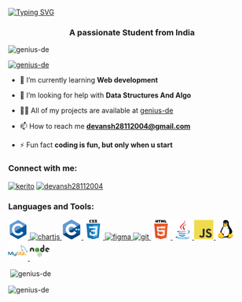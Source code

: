 <a href="https://git.io/typing-svg"><img src="https://readme-typing-svg.herokuapp.com?font=Shantell+Sans&size=23&duration=3960&pause=100&color=186EBB&background=FFFFFF00&center=true&vCenter=true&random=false&width=534&lines=hey%2C+i'm+Devansh+%F0%9F%91%8B;+a+tech+enthusiast+and+beginner+developer" alt="Typing SVG" /></a>
<h3 align="center">A passionate Student from India</h3>

<p align="left"> <img src="https://komarev.com/ghpvc/?username=genius-de&label=Profile%20views&color=0e75b6&style=flat" alt="genius-de" /> </p>

<p align="left"> <a href="https://github.com/ryo-ma/github-profile-trophy"><img src="https://github-profile-trophy.vercel.app/?username=genius-de" alt="genius-de" /></a> </p>

- 🌱 I’m currently learning **Web development**

- 🤝 I’m looking for help with **Data Structures And Algo**

- 👨‍💻 All of my projects are available at [genius-de](genius-de)

- 📫 How to reach me **devansh28112004@gmail.com**

- ⚡ Fun fact **coding is fun, but only when u start**

<h3 align="left">Connect with me:</h3>
<p align="left">
<a href="https://dev.to/kerito" target="blank"><img align="center" src="https://raw.githubusercontent.com/rahuldkjain/github-profile-readme-generator/master/src/images/icons/Social/devto.svg" alt="kerito" height="30" width="40" /></a>
<a href="https://auth.geeksforgeeks.org/user/devansh28112004" target="blank"><img align="center" src="https://raw.githubusercontent.com/rahuldkjain/github-profile-readme-generator/master/src/images/icons/Social/geeks-for-geeks.svg" alt="devansh28112004" height="30" width="40" /></a>
</p>

<h3 align="left">Languages and Tools:</h3>
<p align="left"> <a href="https://www.cprogramming.com/" target="_blank" rel="noreferrer"> <img src="https://raw.githubusercontent.com/devicons/devicon/master/icons/c/c-original.svg" alt="c" width="40" height="40"/> </a> <a href="https://www.chartjs.org" target="_blank" rel="noreferrer"> <img src="https://www.chartjs.org/media/logo-title.svg" alt="chartjs" width="40" height="40"/> </a> <a href="https://www.w3schools.com/cpp/" target="_blank" rel="noreferrer"> <img src="https://raw.githubusercontent.com/devicons/devicon/master/icons/cplusplus/cplusplus-original.svg" alt="cplusplus" width="40" height="40"/> </a> <a href="https://www.w3schools.com/css/" target="_blank" rel="noreferrer"> <img src="https://raw.githubusercontent.com/devicons/devicon/master/icons/css3/css3-original-wordmark.svg" alt="css3" width="40" height="40"/> </a> <a href="https://www.figma.com/" target="_blank" rel="noreferrer"> <img src="https://www.vectorlogo.zone/logos/figma/figma-icon.svg" alt="figma" width="40" height="40"/> </a> <a href="https://git-scm.com/" target="_blank" rel="noreferrer"> <img src="https://www.vectorlogo.zone/logos/git-scm/git-scm-icon.svg" alt="git" width="40" height="40"/> </a> <a href="https://www.w3.org/html/" target="_blank" rel="noreferrer"> <img src="https://raw.githubusercontent.com/devicons/devicon/master/icons/html5/html5-original-wordmark.svg" alt="html5" width="40" height="40"/> </a> <a href="https://www.java.com" target="_blank" rel="noreferrer"> <img src="https://raw.githubusercontent.com/devicons/devicon/master/icons/java/java-original.svg" alt="java" width="40" height="40"/> </a> <a href="https://developer.mozilla.org/en-US/docs/Web/JavaScript" target="_blank" rel="noreferrer"> <img src="https://raw.githubusercontent.com/devicons/devicon/master/icons/javascript/javascript-original.svg" alt="javascript" width="40" height="40"/> </a> <a href="https://www.linux.org/" target="_blank" rel="noreferrer"> <img src="https://raw.githubusercontent.com/devicons/devicon/master/icons/linux/linux-original.svg" alt="linux" width="40" height="40"/> </a> <a href="https://www.mysql.com/" target="_blank" rel="noreferrer"> <img src="https://raw.githubusercontent.com/devicons/devicon/master/icons/mysql/mysql-original-wordmark.svg" alt="mysql" width="40" height="40"/> </a> <a href="https://nodejs.org" target="_blank" rel="noreferrer"> <img src="https://raw.githubusercontent.com/devicons/devicon/master/icons/nodejs/nodejs-original-wordmark.svg" alt="nodejs" width="40" height="40"/> </a> </p>

<p>&nbsp;<img align="center" src="https://github-readme-stats.vercel.app/api?username=genius-de&show_icons=true&locale=en" alt="genius-de" /></p>

<p><img align="center" src="https://github-readme-streak-stats.herokuapp.com/?user=genius-de&" alt="genius-de" /></p>

